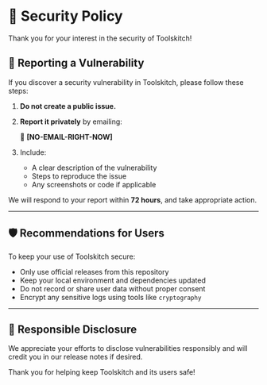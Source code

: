 # 🔐 Security Policy

Thank you for your interest in the security of Toolskitch!

## 📢 Reporting a Vulnerability

If you discover a security vulnerability in Toolskitch, please follow these steps:

1. **Do not create a public issue.**
2. **Report it privately** by emailing:

   📧 **[NO-EMAIL-RIGHT-NOW]**

3. Include:
   - A clear description of the vulnerability
   - Steps to reproduce the issue
   - Any screenshots or code if applicable

We will respond to your report within **72 hours**, and take appropriate action.

---

## 🛡️ Recommendations for Users

To keep your use of Toolskitch secure:
- Only use official releases from this repository
- Keep your local environment and dependencies updated
- Do not record or share user data without proper consent
- Encrypt any sensitive logs using tools like `cryptography`

---

## 🙏 Responsible Disclosure

We appreciate your efforts to disclose vulnerabilities responsibly and will credit you in our release notes if desired.

Thank you for helping keep Toolskitch and its users safe!
